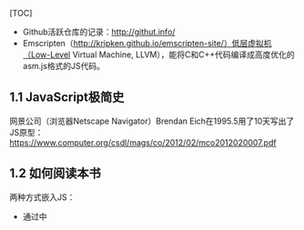 [TOC]

- Github活跃仓库的记录：http://githut.info/ 
- Emscripten（http://kripken.github.io/emscripten-site/）低层虚拟机（Low-Level Virtual Machine, LLVM），能将C和C++代码编译成高度优化的asm.js格式的JS代码。

## 1.1 JavaScript极简史

网景公司（浏览器Netscape Navigator）Brendan Eich在1995.5用了10天写出了JS原型：https://www.computer.org/csdl/mags/co/2012/02/mco2012020007.pdf

## 1.2 如何阅读本书

两种方式嵌入JS：

- 通过<head>中<script>标签导入js；
- 通过<script>标签嵌入内联js；

```
	<html>
	<head>
		<script type="text/javascript" src="script.js"></script>
		<script type="text/javascript">
			var x = "hello world";
			console.log(x);
		</script>
	</head>
	</html>
```
js调试工具：

- FireFox - 菜单 - Developer - Web Console ；
- Chrome的Developer Tool；
- 终端Node.js `> node` `>nodejs`；
- JS Bin（http://jsbin.com/）

# 1.3 Hello World

	function sayHello(what) {
	     return "Hello " + what;
	}
	console.log(sayHello("world"));

### 1.3.1 JavaSript概览

#### 1.注释
	// 单行注释 
	/* 多行注释
	*/
	/*不能/*嵌套注释*/*/

#### 2.变量
`a-z, A-Z, _, $`开头，后可加数字；
如果没有var声明，会是隐式全局变量（implict global）.

	
	var a;      //declares a variable but its undefined
	var b = 0;
	console.log(b);    //0
	console.log(a);    //undefined
	console.log(a+b);  //NaN (Not a Number)

#### 3.常量
	const area_code = '515'; //常量只能定义一次

#### 4.Number
js不存在整数，是用64位浮点数来描述整数。

- 边界：Number.MAX_VALUE, Number.MIN_VALUE
- 溢出：Number.POSITIVE_INFINITY, Number.NEGATIVE_INFINITY, 用isInfinite()验证。

```
	var aNumber = 555;
	var aFloat = 555.0;
	// Github的/MikeMcl/big.js库可处理精度问题
	wu_being@UbuntuKylin1704:~/Github/web-js-learning$ node
	> 0.1 + 0.2
	0.30000000000000004
	> (0.1 + 0.2) == 0.3
	false
	> (0.1 + 0.2) === 0.3
	false
	> 
```
NaN（Not a Number）特殊值

	wu_being@UbuntuKylin1704:~/Github/web-js-learning$ nodejs
	> isNaN(NaN)
	true
	> NaN == NaN
	false
	> NaN + 5
	NaN
	> .exit
	wu_being@UbuntuKylin1704:~/Github/web-js-learning$ 

高级数学运算Math全局对象和其方法

	> Math.E
	2.718281828459045
	> Math.SQRT2
	1.4142135623730951
	> Math.SQRT3
	undefined
	> Math.SQRT1
	undefined
	> Math.SQRT(2)
	TypeError: Math.SQRT is not a function
	    at repl:1:6
	    at REPLServer.defaultEval (repl.js:272:27)
	    at bound (domain.js:287:14)
	    at REPLServer.runBound [as eval] (domain.js:300:12)
	    at REPLServer.<anonymous> (repl.js:441:12)
	    at emitOne (events.js:82:20)
	    at REPLServer.emit (events.js:169:7)
	    at REPLServer.Interface._onLine (readline.js:212:10)
	    at REPLServer.Interface._line (readline.js:551:8)
	    at REPLServer.Interface._ttyWrite (readline.js:828:14)
	> Math.sqrt(2)
	1.4142135623730951
	> 
	> Math.abs(-900)
	900
	> Math.pow(2,3)
	8
	 
parseInt(), parseFloat()将字符串转化为整数或浮点数

	> parseInt("230", 10);
	230
	> parseInt("010", 10)
	10
	> parseInt("010", 8)
	8
	> parseInt("010", 2)
	2
	>+ "4" //string to number
	4
	> isNaN("hello")
	true
	> isNaN("42")
	false
	> isNaN(42)
	false
	> parseInt("hello", 2)
	NaN

isNaN()处理为了防止异常而导致程序崩溃

	var underterminedValue = "elephant";
	if (isNaN(parseInt(underterminedValue,2)))
	{
	  console.log("handle not a number case");
	}
	else {
	  console.log("handle number case");
	}

#### 5.字符串

	> console.log("hello world")
	hello world
	undefined
	> console.log('hello world')
	hello world
	undefined
	> console.log('hello "," world')
	hello "," world
	undefined
	> console.log("hello',' world")
	hello',' world
	undefined
	> console.log("hello" " world")
	SyntaxError: missing ) after argument list
	    at Object.exports.createScript (vm.js:24:10)
	    at REPLServer.defaultEval (repl.js:245:25)
	    at bound (domain.js:287:14)
	    at REPLServer.runBound [as eval] (domain.js:300:12)
	    at REPLServer.<anonymous> (repl.js:441:12)
	    at emitOne (events.js:82:20)
	    at REPLServer.emit (events.js:169:7)
	    at REPLServer.Interface._onLine (readline.js:212:10)
	    at REPLServer.Interface._line (readline.js:551:8)
	    at REPLServer.Interface._ttyWrite (readline.js:828:14)
	> console.log("hello", " world")
	hello  world
	undefined
	> console.log("hello\n", " world")
	hello
	  world
	undefined
	> 

String, Number, Boolean类型可以把自己的初始值（primitive equivalent）包装成对象（wrapper object）

	//object与string
	var s = new String("dummy"); //Creates a String object
	console.log(s); //"dummy"
	console.log(typeof s); 		//"object"
	var nonObject = "1" + "2"; 	//Create a String primitive
	console.log(typeof nonObject); 	//"string"
	var objString = new String("1" + "2"); //Creates a String object
	console.log(typeof objString); 	//"object"
	//Helper functions工具函数
	console.log("Hello".length); //5
	console.log("Hello".charAt(0)); //"H"
	console.log("Hello".charAt(1)); //"e"
	console.log("Hello".indexOf("e")); //1
	console.log("Hello".lastIndexOf("l")); //3
	console.log("Hello".startsWith("H")); //true
	console.log("Hello".endsWith("o")); //true
	console.log("Hello".includes("X")); //false
	var splitStringByWords = "Hello World".split(" ");
	console.log(splitStringByWords); //["Hello", "World"]
	var splitStringByChars = "Hello World".split("");
	console.log(splitStringByChars); //["H", "e", "l", "l", "o", " ","W", "o", "r", "l", "d"]
	console.log("lowercasestring".toUpperCase()); //"LOWERCASESTRING"
	console.log("UPPPERCASESTRING".toLowerCase());//"upppercasestring"
	console.log("There are no spaces in the end     ".trim());//"There are no spaces in the end"
	// 字符串多行:模板字符串(template string), 可用在字符串插值(string interpolation)
	> console.log(`hello
	... world`);
	hello
	world
	undefined
	// 可用在字符串插值(string interpolation)
	> var a = 1, b = 2
	undefined
	> console.log("sum:"+(a+b)+" ,multiplication:"+(a*b));
	sum:3 ,multiplicati
	> console.log(`sum:$(a+b), multiplication:$(a*b)`);
	sum:$(a+b), multiplication:$(a*b)
	undefined
	> 

#### 6.undefined

- null: 表明无值non-value；
- undefined:声明后尚未赋值；

```
	> var x1
	undefined
	> console.log(typeof x2)
	undefined
	undefined
	> console.log(null == undefined)
	true
	undefined
	> (null == undefined)
	true
	> null == undefined
	true
	> null === undefined
	false
	> 
```
#### 7.Boolean

- false, 0, 空串"", NaN, null, undefined -> false;
- others -> true;

```
	var oBooleanTrue = new Boolean(true);
	var oBooleanFalse = new Boolean(false);
	console.log(oBooleanTrue); //true
	console.log(typeof oBooleanTrue); //object
	// 对象存在为值，oBooleanFalse.valueOf()值为flase.
	if(oBooleanFalse){
	 console.log("I am seriously truthy, don't believe me");
	}
	//"I am seriously truthy, don't believe me"
	if(oBooleanTrue){
	 console.log("I am also truthy, see ?");
	}
	//"I am also truthy, see ?"
	//Use valueOf() to extract real value within the Boolean object
	if(oBooleanFalse.valueOf()){
	 console.log("With valueOf, I am false");
	}else{
	 console.log("Without valueOf, I am still truthy");
	}
	//"Without valueOf, I am still truthy"
```
#### 8.instanceof操作符
	// instanceof是用来识别对象的类型
	var aStringObject = new String("string");
	console.log(typeof aStringObject);   		//"object"
	console.log(aStringObject instanceof String);   //true
	var aString = "This is a string";
	console.log(typeof aString);  			// "string"
	console.log(aString instanceof String);  	//false

#### 9.Date对象
	// Date构造函数
	> new Date()
	Mon Dec 25 2017 23:10:20 GMT+0800 (CST)
	> new Date(" May 31, 2017")
	Wed May 31 2017 00:00:00 GMT+0800 (CST)
	> new Date(" aMay 31, 2017")
	Invalid Date
	> new Date(" may 31, 2017")
	Wed May 31 2017 00:00:00 GMT+0800 (CST)
	> new Date(" may 31, 2017 22")
	Wed May 31 2017 00:00:00 GMT+0800 (CST)
	> new Date(" may 31, 2017 22:33:44")
	Wed May 31 2017 22:33:44 GMT+0800 (CST)
	> new Date("2017, 12, 25")
	Mon Dec 25 2017 00:00:00 GMT+0800 (CST)
	> new Date("2017, 12, 25, 23, 11, 00")
	Invalid Date
	> new Date("2017, 12, 25, 23:11:00")
	Mon Dec 25 2017 23:11:00 GMT+0800 (CST)
	> 
	//处理时间示例
	var today = new Date();
	console.log(today.getDate()); //27
	console.log(today.getMonth()); //4
	console.log(today.getFullYear()); //2015
	console.log(today.getHours()); //23
	console.log(today.getMinutes()); //13
	console.log(today.getSeconds()); //10
	//number of milliseconds since January 1, 1970, 00:00:00 UTC
	console.log(today.getTime()); //1432748611392
	console.log(today.getTimezoneOffset()); //-330 Minutes

	//计算时间间隔 Calculating elapsed time
	var start = Date.now();
	// loop for a long time
	for (var i=0;i<100000;i++);
	var end = Date.now();
	var elapsed = end - start; // elapsed time in milliseconds
	console.log(elapsed); //71

操作时间的库：

	Moment.js	//github.com/moment/moment
	Timezone.js	//github.com/mde/timezone-js
	date.js		//githu.com/MatthewMueller/date

#### 10.+操作符

	var a=25;
	a=+a;            //No impact on a's value
	console.log(a);  //25
	var b="70";
	console.log(typeof b); //string
	b=+b;           //converts string to number
	console.log(b); //70
	console.log(typeof b); //number

	var c="foo";
	c=+c;            //Converts foo to number
	console.log(c);  //NaN
	console.log(typeof c);  //number
	var zero="";
	zero=+zero; //empty strings are converted to 0
	console.log(zero);//0
	console.log(typeof zero);//number	

#### 11.++和--操作符

	var a= 1;
	var b= a++;
	console.log(a); //2
	console.log(b); //1

	var a= 1;
	var b= ++a;
	console.log(a);  //2
	console.log(b);  //2

	var a, b, c;
	a = b = c = 0;

	// 只声明了aa, bb 被识为全局变量
	var aa = bb = 0

#### 12.布尔操作符
逻辑AND

	console.log(true && true); // true AND true returns true 
	console.log(true && false);// true AND false returns false 
	console.log(false && true);// false AND true returns false 
	console.log("Foo" && "Bar");// Foo(true) AND Bar(true) returns Bar #####
	console.log(false && "Foo");// false && Foo(true) returns false
	console.log("Foo" && false);// Foo(true) && false returns false
	console.log(false && (1 == 2));// false && false(1==2) returns false

逻辑OR

	console.log(true || true); // true AND true returns true 
	console.log(true || false);// true AND false returns true 
	console.log(false || true);// false AND true returns true 
	console.log("Foo" || "Bar");// Foo(true) AND Bar(true) returns Foo #####
	console.log(false || "Foo");// false && Foo(true) returns Foo      #####
	console.log("Foo" || false);// Foo(true) && false returns Foo      #####
	console.log(false || (1 == 2));// false && false(1==2) returns false

AND OR 短路规则，从左到右。

	console.log (0 && "Foo");  //First operand is falsy -return it
	console.log ("Foo" && "Bar"); //First operand is truthy, return the second operand

	console.log (0 || "Foo");  //First operand is falsy -return second operand
	console.log ("Foo" || "Bar"); //First operand is truthy,return it
	console.log (0 || false); //First operand is falsy, return second operand

逻辑OR典型用在变量分配默认值：

	function greeting(name){
	   name = name || "John";
	   console.log("Hello " + name);
	}
	greeting("Johnson"); // alerts "Hi Johnson";
	greeting(); //alerts "Hello John"

逻辑NOT

	//If the operand is an object, false is returned.
	var s = new String("string");
	console.log(!s);              //false
	//If the operand is the number 0, true is returned.
	var t = 0;
	console.log(!t);              //true
	//If the operand is any number other than 0, false is returned.
	var x = 11;
	console.log(!x);              //false
	//If operand is null or NaN, true is returned
	var y =null;
	var z = NaN;
	console.log(!y);              //true
	console.log(!z);              //true
	//If operand is undefined, you get true
	var foo;
	console.log(!foo);            //true

三元操作符，if, switch, for, while, do{}while();同C语言

	function sayDay(day){
	 switch(day){
	   case 1: console.log("Sunday");
	     break;
	   case 2: console.log("Monday");
	     break;
	   default:
	     console.log("We live in a binary world. Go to Pluto");
	  } 
	}
	sayDay(1); //Sunday
	sayDay(3); //We live in a binary world. Go to Pluto


	function debug(level,msg){
	 switch(level){
	   case "INFO": //intentional fall-through
	   case "WARN" :
	   case "DEBUG": console.log(level+ ": " + msg);
	     break;
	   case "ERROR": console.error(msg);
	  } 
	}
	debug("INFO","Info Message");
	debug("DEBUG","Debug Message");
	debug("ERROR","Fatal Exception");

	var i=0;
	while(i<10){
		i=i+1;
		console.log(i);
	}

	//infinite loop
	while(true){
		//keep doing this
	}

	var choice;
	do {
		choice=getChoiceFromUserInput();
	} 
	while(!isInputValid(input));

	for (var i=0;i<5;i++){
		console.log("Hello");
	}

	var x=0;
	//忽略初始化 Omit initialitzation
	for (;x<5;x++){
		console.log("Hello");
	}
	//Omit exit condition
	for (var j=0;;j++){
		//exit condition
		if(j>=5){
			break;
		}else{
			console.log("Hello");
		}
	}
	//Omit increment
	for (var k=0; k<5;){
		console.log("Hello");
		k++; 
	}

	var arr = [10, 20, 30];
	// Assign all array values to 100
	for (i = 0; i < arr.length; arr[i++] = 100);
	console.log(arr);

#### 13.相等

##### 严格相等（strict）===

- 如果类型不同，则不同
- 类型相同，值不同则不同
- NaN不等于任何数字，也不等于NaN

`"0"`, `0`, `""`, `false`, `undefined`, `null`每一对的严格比较结果都为 false。

	var n = 0;
	var o = new String("0");
	var s = "0";
	var b = false;
	console.log(n === n); // true - same values for numbers
	console.log(o === o); // true - non numbers are compared for their values
	console.log(s === s); // true - ditto
	console.log(n === o); // false - no implicit type conversion, types are different
	console.log(n === s); // false - types are different
	console.log(o === s); // false - types are different
	console.log(null === undefined); // false
	console.log(o === null); // false
	console.log(o === undefined); // false

##### 非严格相等（loose）==

先类型转换，再判断值。
`null`, `undefined` 是一伙的空， `false`，`0`，`""` 也是一伙的0，`"0"`是ASCII48。

	> ""=="0"
	false
	> ""==0
	true
	> ""==false
	true
	> 0==false
	true
	> null==undefined
	true
	> null==0
	false
	> undefined==0
	false
	> undefined==0

### 1.3.2 JavaScript类型

数字间的类型转换，内部依靠的是toString(), toNumber(), toBoolean()

	var t=1;
	var u=""+t; 		//implicit coercion
	console.log(typeof t);  //"number"
	console.log(typeof u);  //"string"
	console.log(typeof v);  //"string"

null 与 undefined 的类型转换

	var x=null
	console.log(""+x); //"null"
	var y;
	console.log(""+x); //"undefined"
	var yy=undefined
	console.log(""+x); //"undefined"

toNumber(): true->1, undefined->NaN, false->0, null->0, 转换失败返回NaN.

	//null 是对象
	> typeof null === "object"
	true
	> var x = null;
	> if(!x && typeof x === "object")console.log("true")
	true
	//
	> f = function test(){
	... 12;
	... }
	[Function: test]
	> console.log( typeof f === 'function')
	true
	// 数组也是对象
	> console.log( typeof [1,2,3,4])
	object
	> console.log( typeof [1,2,3,4,])
	object
	> 

	//
	> var a = 1
	undefined
	> typeof a;
	'number'
	> a = false
	false
	> typeof a;
	'boolean'
	> typeof typeof a;
	'string'
	> 

### 1.3.3 自动插入分号
automatic semicoln insertion, ASI 

- 在换行；
- 右大括号；
- 文件尾部；

```
	> function add(a,b){return a+b}
	undefined
	> function add(a,b){return a+b;}
	undefined
```
### 1.3.4JavaScript代码风格指南


